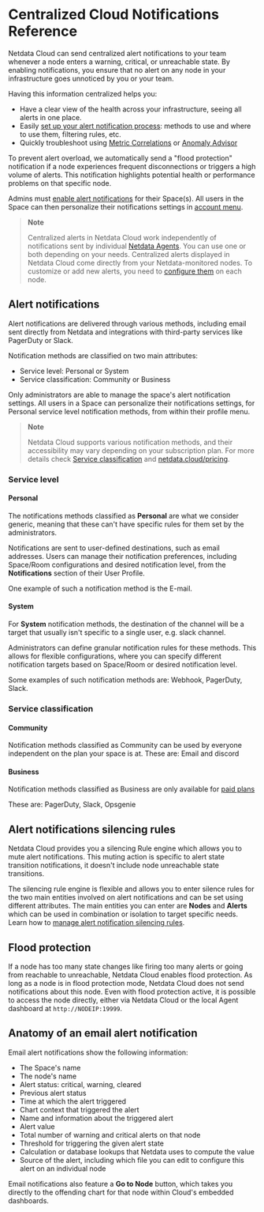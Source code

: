 # Centralized Cloud Notifications Reference

Netdata Cloud can send centralized alert notifications to your team whenever a node enters a warning, critical, or unreachable state. By enabling notifications, you ensure that no alert on any node in your infrastructure goes unnoticed by you or your team.

Having this information centralized helps you:

* Have a clear view of the health across your infrastructure, seeing all alerts in one place.
* Easily [set up your alert notification process](https://github.com/netdata/netdata/blob/master/docs/cloud/alerts-notifications/manage-notification-methods.md):
methods to use and where to use them, filtering rules, etc.
* Quickly troubleshoot using [Metric Correlations](https://github.com/netdata/netdata/blob/master/docs/cloud/insights/metric-correlations.md)
or [Anomaly Advisor](https://github.com/netdata/netdata/blob/master/docs/dashboard/anomaly-advisor-tab.md)

To prevent alert overload, we automatically send a "flood protection" notification if a node experiences frequent disconnections or triggers a high volume of alerts. This notification highlights potential health or performance problems on that specific node.

Admins must [enable alert notifications](https://github.com/netdata/netdata/blob/master/docs/cloud/alerts-notifications/manage-notification-methods.md#manage-space-notification-settings) for their Space(s). All users in the Space can then personalize their notifications settings in [account menu](https://github.com/netdata/netdata/blob/master/docs/cloud/alerts-notifications/#manage-user-notification-settings).

> **Note**
>
> Centralized alerts in Netdata Cloud work independently of notifications sent by individual [Netdata Agents](https://github.com/netdata/netdata/blob/master/docs/monitor/enable-notifications.md). You can use one or both depending on your needs. Сentralized alerts displayed in Netdata Cloud come directly from your Netdata-monitored nodes. To customize or add new alerts, you need to [configure them](https://github.com/netdata/netdata/blob/master/src/health/REFERENCE.md) on each node.

## Alert notifications

Alert notifications are delivered through various methods, including email sent directly from Netdata and integrations with third-party services like PagerDuty or Slack.

Notification methods are classified on two main attributes:

* Service level: Personal or System
* Service classification: Community or Business

Only administrators are able to manage the space's alert notification settings.
All users in a Space can personalize their notifications settings, for Personal service level notification methods, from within their profile menu.

> **Note**
>
> Netdata Cloud supports various notification methods, and their accessibility may vary depending on your subscription plan. For more details check [Service classification](#service-classification) and [netdata.cloud/pricing](https://www.netdata.cloud/pricing).

### Service level

#### Personal

The notifications methods classified as **Personal** are what we consider generic, meaning that these can't have specific rules for them set by the administrators.

Notifications are sent to user-defined destinations, such as email addresses. Users can manage their notification preferences, including Space/Room configurations and desired notification level, from the **Notifications** section of their User Profile.

One example of such a notification method is the E-mail.

#### System

For **System** notification methods, the destination of the channel will be a target that usually isn't specific to a single user, e.g. slack channel.

Administrators can define granular notification rules for these methods. This allows for flexible configurations, where you can specify different notification targets based on Space/Room or desired notification level.

Some examples of such notification methods are: Webhook, PagerDuty, Slack.

### Service classification

#### Community

Notification methods classified as Community can be used by everyone independent on the plan your space is at.
These are: Email and discord

#### Business

Notification methods classified as Business are only available for [paid plans](https://github.com/netdata/netdata/blob/master/docs/cloud/manage/plans.md)

These are: PagerDuty, Slack, Opsgenie

## Alert notifications silencing rules

Netdata Cloud provides you a silencing Rule engine which allows you to mute alert notifications. This muting action is specific to alert state transition notifications, it doesn't include node unreachable state transitions.

The silencing rule engine is flexible and allows you to enter silence rules for the two main entities involved on alert notifications and can be set using different attributes. The main entities you can enter are **Nodes** and **Alerts** which can be used in combination or isolation to target specific needs. Learn how to [manage alert notification silencing rules](https://github.com/netdata/netdata/blob/master/docs/cloud/alerts-notifications/manage-alert-notification-silencing-rules.md).

## Flood protection

If a node has too many state changes like firing too many alerts or going from reachable to unreachable, Netdata Cloud enables flood protection. As long as a node is in flood protection mode, Netdata Cloud does not send notifications about this node. Even with flood protection active, it is possible to access the node directly, either via Netdata Cloud or the local Agent dashboard at `http://NODEIP:19999`.

## Anatomy of an email alert notification

Email alert notifications show the following information:

* The Space's name
* The node's name
* Alert status: critical, warning, cleared
* Previous alert status
* Time at which the alert triggered
* Chart context that triggered the alert
* Name and information about the triggered alert
* Alert value
* Total number of warning and critical alerts on that node
* Threshold for triggering the given alert state
* Calculation or database lookups that Netdata uses to compute the value
* Source of the alert, including which file you can edit to configure this alert on an individual node

Email notifications also feature a **Go to Node** button, which takes you directly to the offending chart for that node within Cloud's embedded dashboards.
